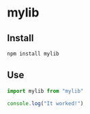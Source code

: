 # mylib

## Install

```sh
npm install mylib
```

## Use

```ts
import mylib from "mylib"

console.log("It worked!")
```
